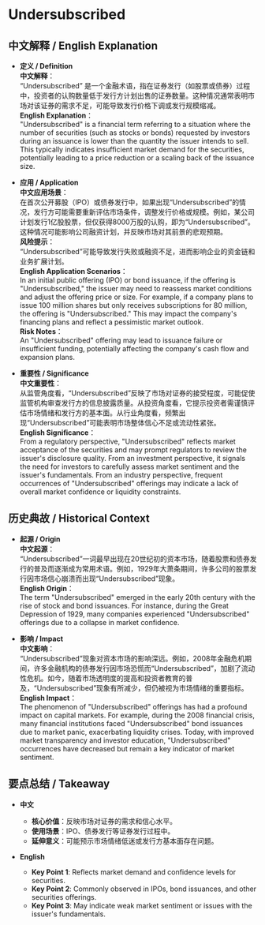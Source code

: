 # Undersubscribed

## 中文解释 / English Explanation

* **定义 / Definition**  
  **中文解释**：  
  “Undersubscribed” 是一个金融术语，指在证券发行（如股票或债券）过程中，投资者的认购数量低于发行方计划出售的证券数量。这种情况通常表明市场对该证券的需求不足，可能导致发行价格下调或发行规模缩减。  
  **English Explanation**：  
  "Undersubscribed" is a financial term referring to a situation where the number of securities (such as stocks or bonds) requested by investors during an issuance is lower than the quantity the issuer intends to sell. This typically indicates insufficient market demand for the securities, potentially leading to a price reduction or a scaling back of the issuance size.

* **应用 / Application**  
  **中文应用场景**：  
  在首次公开募股（IPO）或债券发行中，如果出现“Undersubscribed”的情况，发行方可能需要重新评估市场条件，调整发行价格或规模。例如，某公司计划发行1亿股股票，但仅获得8000万股的认购，即为“Undersubscribed”。这种情况可能影响公司融资计划，并反映市场对其前景的悲观预期。  
  **风险提示**：  
  “Undersubscribed”可能导致发行失败或融资不足，进而影响企业的资金链和业务扩展计划。  
  **English Application Scenarios**：  
  In an initial public offering (IPO) or bond issuance, if the offering is "Undersubscribed," the issuer may need to reassess market conditions and adjust the offering price or size. For example, if a company plans to issue 100 million shares but only receives subscriptions for 80 million, the offering is "Undersubscribed." This may impact the company's financing plans and reflect a pessimistic market outlook.  
  **Risk Notes**：  
  An "Undersubscribed" offering may lead to issuance failure or insufficient funding, potentially affecting the company's cash flow and expansion plans.

* **重要性 / Significance**  
  **中文重要性**：  
  从监管角度看，“Undersubscribed”反映了市场对证券的接受程度，可能促使监管机构审查发行方的信息披露质量。从投资角度看，它提示投资者需谨慎评估市场情绪和发行方的基本面。从行业角度看，频繁出现“Undersubscribed”可能表明市场整体信心不足或流动性紧张。  
  **English Significance**：  
  From a regulatory perspective, "Undersubscribed" reflects market acceptance of the securities and may prompt regulators to review the issuer's disclosure quality. From an investment perspective, it signals the need for investors to carefully assess market sentiment and the issuer's fundamentals. From an industry perspective, frequent occurrences of "Undersubscribed" offerings may indicate a lack of overall market confidence or liquidity constraints.

## 历史典故 / Historical Context

* **起源 / Origin**  
  **中文起源**：  
  “Undersubscribed”一词最早出现在20世纪初的资本市场，随着股票和债券发行的普及而逐渐成为常用术语。例如，1929年大萧条期间，许多公司的股票发行因市场信心崩溃而出现“Undersubscribed”现象。  
  **English Origin**：  
  The term "Undersubscribed" emerged in the early 20th century with the rise of stock and bond issuances. For instance, during the Great Depression of 1929, many companies experienced "Undersubscribed" offerings due to a collapse in market confidence.

* **影响 / Impact**  
  **中文影响**：  
  “Undersubscribed”现象对资本市场的影响深远。例如，2008年金融危机期间，许多金融机构的债券发行因市场恐慌而“Undersubscribed”，加剧了流动性危机。如今，随着市场透明度的提高和投资者教育的普及，“Undersubscribed”现象有所减少，但仍被视为市场情绪的重要指标。  
  **English Impact**：  
  The phenomenon of "Undersubscribed" offerings has had a profound impact on capital markets. For example, during the 2008 financial crisis, many financial institutions faced "Undersubscribed" bond issuances due to market panic, exacerbating liquidity crises. Today, with improved market transparency and investor education, "Undersubscribed" occurrences have decreased but remain a key indicator of market sentiment.

## 要点总结 / Takeaway

* **中文**  
  - **核心价值**：反映市场对证券的需求和信心水平。  
  - **使用场景**：IPO、债券发行等证券发行过程中。  
  - **延伸意义**：可能预示市场情绪低迷或发行方基本面存在问题。  

* **English**  
  - **Key Point 1**: Reflects market demand and confidence levels for securities.  
  - **Key Point 2**: Commonly observed in IPOs, bond issuances, and other securities offerings.  
  - **Key Point 3**: May indicate weak market sentiment or issues with the issuer's fundamentals.